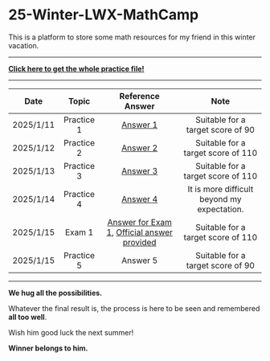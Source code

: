 # 25-Winter-LWX-MathCamp
This is a platform to store some math resources for my friend in this winter vacation.

---

**[Click here to get the whole practice file!](./For%20Star)**

---

| Date | Topic | Reference Answer | Note |
| :----------: | :----------: | :----------: | :----------: |
| 2025/1/11 | Practice 1 | [Answer 1](./Reference%20Answer/参考解答1.pdf) | Suitable for a target score of 90 |
| 2025/1/12 | Practice 2 | [Answer 2](./Reference%20Answer/参考解答2.pdf) | Suitable for a target score of 110 |
| 2025/1/13 | Practice 3 | [Answer 3](./Reference%20Answer/参考解答3.pdf) | Suitable for a target score of 110 |
| 2025/1/14 | Practice 4 | [Answer 4](./Reference%20Answer/参考解答4.pdf) | It is more difficult beyond my expectation. |
| 2025/1/15 | Exam 1 | [Answer for Exam 1](./Reference%20Answer/试卷参考解答1.pdf), [Official answer provided](./Reference%20Answer/试卷官方参考解答1.pdf)  | Suitable for a target score of 110 |
| 2025/1/15 | Practice 5 | Answer 5 | Suitable for a target score of 90 |

---

**We hug all the possibilities.**

Whatever the final result is, the process is here to be seen and remembered **all too well**. 

Wish him good luck the next summer!

**Winner belongs to him.**
